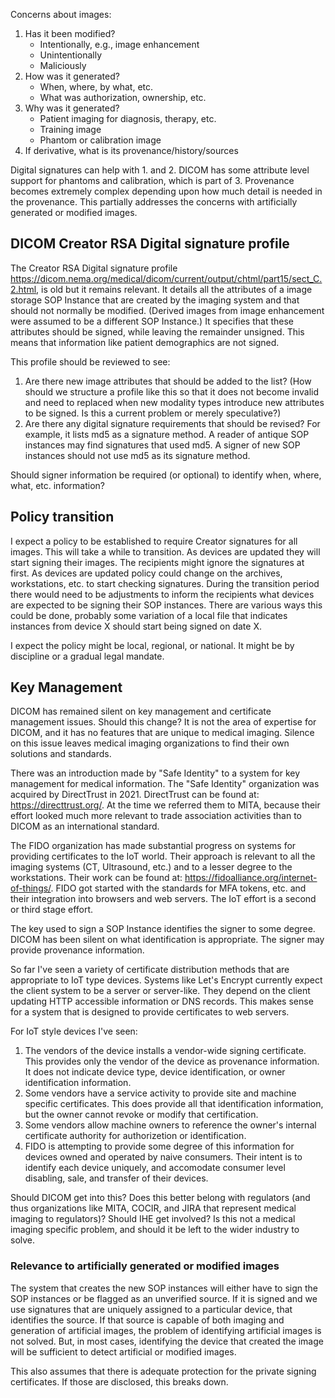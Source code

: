 Concerns about images:
1. Has it been modified?
    * Intentionally, e.g., image enhancement
    * Unintentionally
    * Maliciously
2. How was it generated?
    * When, where, by what, etc.
    * What was authorization, ownership, etc.
3. Why was it generated?
    * Patient imaging for diagnosis, therapy, etc.
    * Training image
    * Phantom or calibration image
4. If derivative, what is its provenance/history/sources

Digital signatures can help with 1. and 2.  DICOM has some attribute level support for phantoms and calibration, which is part of 3. Provenance becomes extremely complex depending upon how much detail is needed in the provenance.  This partially addresses the concerns with artificially generated or modified images.

## DICOM Creator RSA Digital signature profile

The Creator RSA Digital signature profile https://dicom.nema.org/medical/dicom/current/output/chtml/part15/sect_C.2.html, is old but it remains relevant.  It details all the attributes of a image storage SOP Instance that are created by the imaging system and that should not normally be modified.  (Derived images from image enhancement were assumed to be a different SOP Instance.)  It specifies that these attributes should be signed, while leaving the remainder unsigned.  This means that information like patient demographics are not signed.

This profile should be reviewed to see:
1. Are there new image attributes that should be added to the list?  (How should we structure a profile like this so that it does not become invalid and need to replaced when new modality types introduce new attributes to be signed.  Is this a current problem or merely speculative?)
2. Are there any digital signature requirements that should be revised?  For example, it lists md5 as a signature method.  A reader of antique SOP instances may find signatures that used md5.  A signer of new SOP instances should not use md5 as its signature method.

Should signer information be required (or optional) to identify when, where, what, etc. information?

## Policy transition

I expect a policy to be established to require Creator signatures for all images.  This will take a while to transition.  As devices are updated they will start signing their images.  The recipients might ignore the signatures at first.  As devices are updated policy could change on the archives, workstations, etc. to start checking signatures.  During the transition period there would need to be adjustments to inform the recipients what devices are expected to be signing their SOP instances.  There are various ways this could be done, probably some variation of a local file that indicates instances from device X should start being signed on date X.

I expect the policy might be local, regional, or national.  It might be by discipline or a gradual legal mandate.

## Key Management

DICOM has remained silent on key management and certificate management issues.  Should this change?  It is not the area of expertise for DICOM, and it has no features that are unique to medical imaging.  Silence on this issue leaves medical imaging organizations to find their own solutions and standards.

There was an introduction made by "Safe Identity" to a system for key management for medical information.  The "Safe Identity" organization was acquired by DirectTrust in 2021.  DirectTrust can be found at: https://directtrust.org/.  At the time we referred them to MITA, because their effort looked much more relevant to trade association activities than to DICOM as an international standard.

The FIDO organization has made substantial progress on systems for providing certificates to the IoT world.  Their approach is relevant to all the imaging systems (CT, Ultrasound, etc.) and to a lesser degree to the workstations.  Their work can be found at: https://fidoalliance.org/internet-of-things/. FIDO got started with the standards for MFA tokens, etc. and their integration into browsers and web servers.  The IoT effort is a second or third stage effort.

The key used to sign a SOP Instance identifies the signer to some degree.  DICOM has been silent on what identification is appropriate.  The signer may provide provenance information.  

So far I've seen a variety of certificate distribution methods that are appropriate to IoT type devices.  Systems like Let's Encrypt currently expect the client system to be a server or server-like.  They depend on the client updating HTTP accessible information or DNS records.  This makes sense for a system that is designed to provide certificates to web servers.

For IoT style devices I've seen:
1. The vendors of the device installs a vendor-wide signing certificate.  This provides only the vendor of the device as provenance information.  It does not indicate device type, device identification, or owner identification information.
2. Some vendors have a service activity to provide site and machine specific certificates.  This does provide all that identification information, but the owner cannot revoke or modify that certification.
3. Some vendors allow machine owners to reference the owner's internal certificate authority for authorizetion or identification.
4. FIDO is attempting to provide some degree of this information for devices owned and operated by naive consumers.  Their intent is to identify each device uniquely, and accomodate consumer level disabling, sale, and transfer of their devices.

Should DICOM get into this?  Does this better belong with regulators (and thus organizations like MITA, COCIR, and JIRA that represent medical imaging to regulators)?  Should IHE get involved?  Is this not a medical imaging specific problem, and should it be left to the wider industry to solve.

### Relevance to artificially generated or modified images

The system that creates the new SOP instances will either have to sign the SOP instances or be flagged as an unverified source.  If it is signed and we use signatures that are uniquely assigned to a particular device, that identifies the source.  If that source is capable of both imaging and generation of artificial images, the problem of identifying artificial images is not solved.  But, in most cases, identifying the device that created the image will be sufficient to detect artificial or modified images.

This also assumes that there is adequate protection for the private signing certificates.  If those are disclosed, this breaks down.
